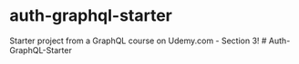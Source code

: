 # auth-graphql-starter
Starter project from a GraphQL course on Udemy.com - Section 3!
#   A u t h - G r a p h Q L - S t a r t e r  
 